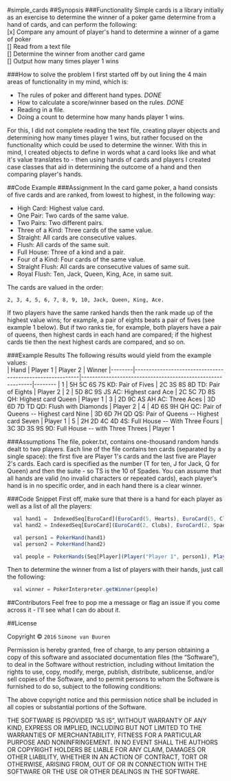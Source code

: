 #simple_cards
##Synopsis
###Functionality
Simple cards is a library initially as an exercise to determine the winner of a poker game determine from a hand of cards, and can perform the following:
<br>
[x] Compare any amount of player's hand to determine a winner of a game of poker
<br>
[] Read from a text file
<br>
[] Determine the winner from another card game
<br>
[] Output how many times player 1 wins

###How to solve the problem
I first started off by out lining the 4 main areas of functionality in my mind, which is:
 - The rules of poker and different hand types. *DONE*
 - How to calculate a score/winner based on the rules. *DONE*
 - Reading in a file.
 - Doing a count to determine how many hands player 1 wins.
 
For this, I did not complete reading the text file, creating player objects and determining how many times player 1 wins, but rather focused on the functionality which could be used to determine the winner.
With this in mind, I created objects to define in words what a card looks like and what it's value translates to - then using hands of cards and players I created case classes that aid in determining the outcome of a hand and then comparing player's hands.

##Code Example
###Assignment
In the card game poker, a hand consists of five cards and are ranked, from lowest to highest, in the following way:

- High Card: Highest value card.
- One Pair: Two cards of the same value.
- Two Pairs: Two different pairs.
- Three of a Kind: Three cards of the same value.
- Straight: All cards are consecutive values.
- Flush: All cards of the same suit.
- Full House: Three of a kind and a pair.
- Four of a Kind: Four cards of the same value.
- Straight Flush: All cards are consecutive values of same suit.
- Royal Flush: Ten, Jack, Queen, King, Ace, in same suit.

The cards are valued in the order:
```
2, 3, 4, 5, 6, 7, 8, 9, 10, Jack, Queen, King, Ace.
```
If two players have the same ranked hands then the rank made up of the highest value wins; for example, a pair of eights beats a pair of fives (see example 1 below). But if two ranks tie, for example, both players have a pair of queens, then highest cards in each hand are compared; if the highest cards tie then the next highest cards are compared, and so on.

###Example Results
The following results would yield from the example values:
<br>
| Hand   | Player 1                                                 | Player 2                                                   | Winner 
|--------|----------------------------------------------------------|------------------------------------------------------------|--------
|  1     |   5H 5C 6S 7S KD: Pair of Fives                          |   2C 3S 8S 8D TD: Pair of Eights                           | Player 2
|  2     |   5D 8C 9S JS AC: Highest card Ace                       |   2C 5C 7D 8S QH: Highest card Queen                       | Player 1
|  3     |   2D 9C AS AH AC: Three Aces                             |   3D 6D 7D TD QD: Flush with Diamonds                      | Player 2
|  4     |   4D 6S 9H QH QC: Pair of Queens --  Highest card Nine   |   3D 6D 7H QD QS: Pair of Queens --  Highest card Seven    | Player 1
|  5     |   2H 2D 4C 4D 4S: Full House --  With Three Fours        |   3C 3D 3S 9S 9D: Full House --  with Three Threes         | Player 1


###Assumptions
The file, poker.txt, contains one-thousand random hands dealt to two players. Each line of the file contains ten cards (separated by a single space): the first five are Player 1's cards and the last five are Player 2's cards. Each card is specified as the number (T for ten, J for Jack, Q for Queen) and then the suite - so TS is the 10 of Spades.
You can assume that all hands are valid (no invalid characters or repeated cards), each player's hand is in no specific order, and in each hand there is a clear winner.

###Code Snippet
First off, make sure that there is a hand for each player as well as a list of all the players:
```javascript
  val hand1 =  IndexedSeq[EuroCard](EuroCard(5, Hearts), EuroCard(5, Clubs), EuroCard(6, Spades), EuroCard(7, Spades), EuroCard(13, Diamonds))
  val hand2 = IndexedSeq[EuroCard](EuroCard(2, Clubs), EuroCard(2, Spades), EuroCard(8, Spades), EuroCard(8, Diamonds), EuroCard(10, Diamonds))

  val person1 = PokerHand(hand1)
  val person2 = PokerHand(hand2)

  val people = PokerHands(Seq[Player](Player("Player 1", person1), Player("Player 2", person2)))
```

Then to determine the winner from a list of players with their hands, just call the following:
```javascript
  val winner = PokerInterpreter.getWinner(people)
```


##Contributors
Feel free to pop me a message or flag an issue if you come across it - I'll see what I can do about it.

##License

Copyright © `2016` `Simone van Buuren`

Permission is hereby granted, free of charge, to any person
obtaining a copy of this software and associated documentation
files (the “Software”), to deal in the Software without
restriction, including without limitation the rights to use,
copy, modify, merge, publish, distribute, sublicense, and/or sell
copies of the Software, and to permit persons to whom the
Software is furnished to do so, subject to the following
conditions:

The above copyright notice and this permission notice shall be
included in all copies or substantial portions of the Software.

THE SOFTWARE IS PROVIDED “AS IS”, WITHOUT WARRANTY OF ANY KIND,
EXPRESS OR IMPLIED, INCLUDING BUT NOT LIMITED TO THE WARRANTIES
OF MERCHANTABILITY, FITNESS FOR A PARTICULAR PURPOSE AND
NONINFRINGEMENT. IN NO EVENT SHALL THE AUTHORS OR COPYRIGHT
HOLDERS BE LIABLE FOR ANY CLAIM, DAMAGES OR OTHER LIABILITY,
WHETHER IN AN ACTION OF CONTRACT, TORT OR OTHERWISE, ARISING
FROM, OUT OF OR IN CONNECTION WITH THE SOFTWARE OR THE USE OR
OTHER DEALINGS IN THE SOFTWARE.
